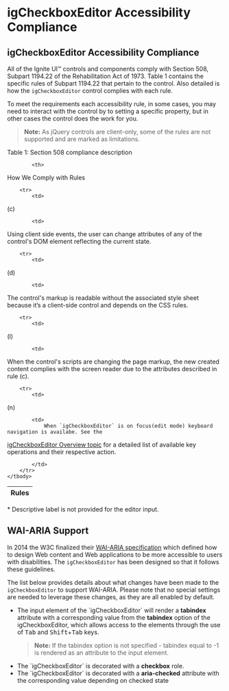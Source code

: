 <!--
|metadata|
{
    "fileName": "igcheckboxeditor-accessibility-compliance",
    "controlName": "igEditors",
    "tags": ["Editing","Section 508"]
}
|metadata|
-->

# igCheckboxEditor Accessibility Compliance

## igCheckboxEditor Accessibility Compliance
All of the Ignite UI™ controls and components comply with Section 508, Subpart 1194.22 of the Rehabilitation Act of 1973. Table 1 contains the specific rules of Subpart 1194.22 that pertain to the control. Also detailed is how the `igCheckboxEditor` control complies with each rule.

To meet the requirements each accessibility rule, in some cases, you may need to interact with the control by to setting a specific property, but in other cases the control does the work for you.

>**Note:** As jQuery controls are client-only, some of the rules are not supported and are marked as limitations.

Table 1: Section 508 compliance description

<table class="table">
	<thead>
		<tr>
            <th>
Rules
			</th>

            <th>
How We Comply with Rules
			</th>
        </tr>
	</thead>
	<tbody>
        

        <tr>
            <td>
(c)
			</td>

            <td>
Using client side events, the user can change attributes of any of the control's DOM element reflecting the current state.
			</td>
        </tr>

        <tr>
            <td>
(d)
			</td>

            <td>
The control's markup is readable without the associated style sheet because it’s a client-side control and depends on the CSS rules.
			</td>
        </tr>

        <tr>
            <td>
(l)
			</td>

            <td>
When the control's scripts are changing the page markup, the new created content complies with the screen reader due to the attributes described in rule (c).
			</td>
        </tr>

        <tr>
            <td>
(n)
			</td>

            <td>
                When `igCheckboxEditor` is on focus(edit mode) keyboard navigation is availabe. See the
[igCheckboxEditor Overview topic](igCheckboxEditor_Overview.html#keyboard-navigation) for a detailed list of available key operations and their respective action.

            </td>
        </tr>
    </tbody>
</table>

\* Descriptive label is not provided for the editor input.

## <a id="wai-aria"></a> WAI-ARIA Support

In 2014 the W3C finalized their [WAI-ARIA specification](http://www.w3.org/TR/wai-aria/) which defined how to design Web content and Web applications to be more accessible to users with disabilities. The `igCheckboxEditor` has been designed so that it follows these guidelines.

The list below provides details about what changes have been made to the `igCheckboxEditor` to support WAI-ARIA. Please note that no special settings are  needed to leverage these changes, as they are all enabled by default.

<ul>
<li>The input element of the `igCheckboxEditor` will render a <b>tabindex</b> attribute with a corresponding value from the <b>tabindex</b> option of the igCheckboxEditor, which allows access to the elements through the use of <kbd>Tab</kbd> and  <kbd>Shift</kbd>+<kbd>Tab</kbd> keys.

>**Note:** If the tabindex option is not specified - tabindex equal to -1 is rendered as an attribute to the input element.</li>

<li>The `igCheckboxEditor` is decorated with a <b>checkbox</b> role. 
 </li>

<li>The `igCheckboxEditor` is decorated with a <b>aria-checked</b> attribute with the corresponding value depending on checked state</li>

